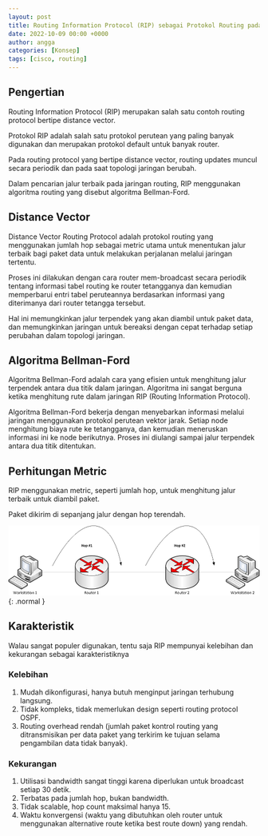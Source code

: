 ```yaml
---
layout: post
title: Routing Information Protocol (RIP) sebagai Protokol Routing pada Jaringan Komputer
date: 2022-10-09 00:00 +0000
author: angga
categories: [Konsep]
tags: [cisco, routing]
---
```


## Pengertian

Routing Information Protocol (RIP) merupakan salah satu contoh routing protocol bertipe distance vector.

Protokol RIP adalah salah satu protokol perutean yang paling banyak digunakan dan merupakan protokol default untuk banyak router.

Pada routing protocol yang bertipe distance vector, routing updates muncul secara periodik dan pada saat topologi jaringan berubah.

Dalam pencarian jalur terbaik pada jaringan routing, RIP menggunakan algoritma routing yang disebut algoritma Bellman-Ford.

## Distance Vector

Distance Vector Routing Protocol adalah protokol routing yang menggunakan jumlah hop sebagai metric utama untuk menentukan jalur terbaik bagi paket data untuk melakukan perjalanan melalui jaringan tertentu.

Proses ini dilakukan dengan cara router mem-broadcast secara periodik tentang informasi tabel routing ke router tetangganya dan kemudian memperbarui entri tabel peruteannya berdasarkan informasi yang diterimanya dari router tetangga tersebut.

Hal ini memungkinkan jalur terpendek yang akan diambil untuk paket data, dan memungkinkan jaringan untuk bereaksi dengan cepat terhadap setiap perubahan dalam topologi jaringan.

## Algoritma Bellman-Ford

Algoritma Bellman-Ford adalah cara yang efisien untuk menghitung jalur terpendek antara dua titik dalam jaringan. Algoritma ini sangat berguna ketika menghitung rute dalam jaringan RIP (Routing Information Protocol).

Algoritma Bellman-Ford bekerja dengan menyebarkan informasi melalui jaringan menggunakan protokol perutean vektor jarak. Setiap node menghitung biaya rute ke tetangganya, dan kemudian meneruskan informasi ini ke node berikutnya. Proses ini diulangi sampai jalur terpendek antara dua titik ditentukan.

## Perhitungan Metric

RIP menggunakan metric, seperti jumlah hop, untuk menghitung jalur terbaik untuk diambil paket.

Paket dikirim di sepanjang jalur dengan hop terendah.

![](/assets/img/2022-10-09-protokol-routing-routing-information-protocol-rip/01.png){: .normal }

## Karakteristik

Walau sangat populer digunakan, tentu saja RIP mempunyai kelebihan dan kekurangan sebagai karakteristiknya

### Kelebihan

1. Mudah dikonfigurasi, hanya butuh menginput jaringan terhubung langsung.
1. Tidak kompleks, tidak memerlukan design seperti routing protocol OSPF.
1. Routing overhead rendah (jumlah paket kontrol routing yang ditransmisikan per data paket yang terkirim ke tujuan selama pengambilan data tidak banyak).

### Kekurangan

1. Utilisasi bandwidth sangat tinggi karena diperlukan untuk broadcast setiap 30 detik.
1. Terbatas pada jumlah hop, bukan bandwidth.
1. Tidak scalable, hop count maksimal hanya 15.
1. Waktu konvergensi (waktu yang dibutuhkan oleh router untuk menggunakan alternative route ketika best route down) yang rendah.
